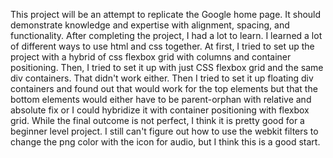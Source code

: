 This project will be an attempt to replicate the Google home page.  It should demonstrate knowledge and expertise with alignment, spacing, and functionality.
After completing the project, I had a lot to learn.  I learned a lot of different ways to use html and css together.  At first, I tried to set up the project with a hybrid of css flexbox grid with columns and container positioning.  Then, I tried to set it up with just CSS flexbox grid and the same div containers.  That didn't work either.  Then I tried to set it up floating div containers and found out that would work for the top elements but that the bottom elements would either have to be parent-orphan with relative and absolute fix or I could hybridize it with container positioning with flexbox grid.  While the final outcome is not perfect, I think it is pretty good for a beginner level project.  I still can't figure out how to use the webkit filters to change the png color with the icon for audio, but I think this is a good start.